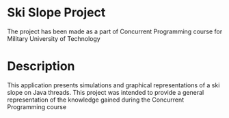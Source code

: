 # Ski Slope Project
The project has been made as a part of Concurrent Programming course for Military University of Technology

# Description
This application presents simulations and graphical representations of a ski slope on Java threads. 
This project was intended to provide a general representation of the knowledge gained during the Concurrent Programming course

